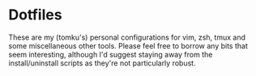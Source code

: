 # Dotfiles

These are my (tomku's) personal configurations for vim, zsh, tmux and some miscellaneous other tools.  Please feel free to borrow any bits that seem interesting, although I'd suggest staying away from the install/uninstall scripts as they're not particularly robust.
